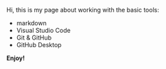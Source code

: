 ---
---

Hi, this is my page about working with the basic tools:
* markdown
* Visual Studio Code
* Git & GitHub
* GitHub Desktop

**Enjoy!**